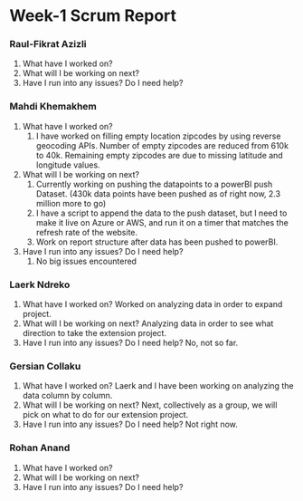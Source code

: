 
# Week-1 Scrum Report

### Raul-Fikrat Azizli
1. What have I worked on?
2. What will I be working on next?
3. Have I run into any issues? Do I need help?


### Mahdi Khemakhem
1. What have I worked on?
   1. I have worked on filling empty location zipcodes by using reverse geocoding APIs. Number of empty zipcodes are reduced from 610k to 40k. Remaining empty zipcodes are due to missing latitude and longitude values.
2. What will I be working on next?
   1. Currently working on pushing the datapoints to a powerBI push Dataset. (430k data points have been pushed as of right now, 2.3 million more to go)
   2. I have a script to append the data to the push dataset, but I need to make it live on Azure or AWS, and run it on a timer that matches the refresh rate of the website.
   3. Work on report structure after data has been pushed to powerBI.
3. Have I run into any issues? Do I need help?
   1. No big issues encountered

### Laerk Ndreko
1. What have I worked on?
   Worked on analyzing data in order to expand project.
3. What will I be working on next?
   Analyzing data in order to see what direction to take the extension project.
5. Have I run into any issues? Do I need help?
  No, not so far.

### Gersian Collaku
1. What have I worked on?
   Laerk and I have been working on analyzing the data column by column.
3. What will I be working on next?
   Next, collectively as a group, we will pick on what to do for our extension project. 
5. Have I run into any issues? Do I need help? Not right now.

### Rohan Anand
1. What have I worked on?
2. What will I be working on next?
3. Have I run into any issues? Do I need help?
